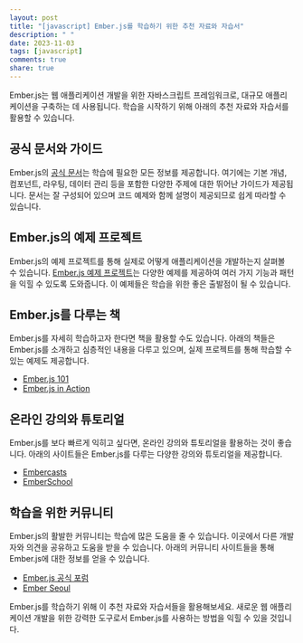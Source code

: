 ```yaml
---
layout: post
title: "[javascript] Ember.js를 학습하기 위한 추천 자료와 자습서"
description: " "
date: 2023-11-03
tags: [javascript]
comments: true
share: true
---
```


Ember.js는 웹 애플리케이션 개발을 위한 자바스크립트 프레임워크로, 대규모 애플리케이션을 구축하는 데 사용됩니다. 학습을 시작하기 위해 아래의 추천 자료와 자습서를 활용할 수 있습니다.

## 공식 문서와 가이드

Ember.js의 [공식 문서](https://guides.emberjs.com)는 학습에 필요한 모든 정보를 제공합니다. 여기에는 기본 개념, 컴포넌트, 라우팅, 데이터 관리 등을 포함한 다양한 주제에 대한 뛰어난 가이드가 제공됩니다. 문서는 잘 구성되어 있으며 코드 예제와 함께 설명이 제공되므로 쉽게 따라할 수 있습니다.

## Ember.js의 예제 프로젝트

Ember.js의 예제 프로젝트를 통해 실제로 어떻게 애플리케이션을 개발하는지 살펴볼 수 있습니다. [Ember.js 예제 프로젝트](https://github.com/emberjs/examples)는 다양한 예제를 제공하여 여러 가지 기능과 패턴을 익힐 수 있도록 도와줍니다. 이 예제들은 학습을 위한 좋은 출발점이 될 수 있습니다.

## Ember.js를 다루는 책

Ember.js를 자세히 학습하고자 한다면 책을 활용할 수도 있습니다. 아래의 책들은 Ember.js를 소개하고 심층적인 내용을 다루고 있으며, 실제 프로젝트를 통해 학습할 수 있는 예제도 제공합니다.

- [Ember.js 101](https://leanpub.com/emberjs101)
- [Ember.js in Action](https://www.manning.com/books/ember-js-in-action)

## 온라인 강의와 튜토리얼

Ember.js를 보다 빠르게 익히고 싶다면, 온라인 강의와 튜토리얼을 활용하는 것이 좋습니다. 아래의 사이트들은 Ember.js를 다루는 다양한 강의와 튜토리얼을 제공합니다.

- [Embercasts](https://www.embercasts.com)
- [EmberSchool](https://emberschool.com)

## 학습을 위한 커뮤니티

Ember.js의 활발한 커뮤니티는 학습에 많은 도움을 줄 수 있습니다. 이곳에서 다른 개발자와 의견을 공유하고 도움을 받을 수 있습니다. 아래의 커뮤니티 사이트들을 통해 Ember.js에 대한 정보를 얻을 수 있습니다.

- [Ember.js 공식 포럼](https://discuss.emberjs.com)
- [Ember Seoul](https://www.meetup.com/ember-seoul/)

Ember.js를 학습하기 위해 이 추천 자료와 자습서들을 활용해보세요. 새로운 웹 애플리케이션 개발을 위한 강력한 도구로서 Ember.js를 사용하는 방법을 익힐 수 있을 것입니다.